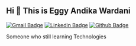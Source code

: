 ## Hi 👋 This is Eggy Andika Wardani
[![Gmail Badge](https://img.shields.io/badge/-eggyandikawardani@gmail.com-c14438?style=flat&logo=Gmail&logoColor=white&link=mailto:eggyandikawardani@gmail.com)](mailto:eggyandikawardani@gmail.com) 
[![Linkedin Badge](https://img.shields.io/badge/-eggywardani-0072b1?style=flat&logo=Linkedin&logoColor=white&link=https://www.linkedin.com/in/eggywardani/)](https://www.linkedin.com/in/eggywardani/) [![Github Badge](https://img.shields.io/badge/-eggywardani-grey?style=flat&logo=github&logoColor=white&link=https://github.com/eggywardani/)](https://www.github.com/eggywardani/) <p align='left'>Someone who still learning Technologies</p>

<!--
## Some of my Github Stats
[![Github stats](https://github-readme-stats.vercel.app/api?username=eggywardani&show_icons=true&include_all_commits=true&theme=algolia)](https://github.com/eggywardani/github-readme-stats)
[![Top Langs](https://github-readme-stats.vercel.app/api/top-langs/?username=eggywardani&layout=compact&theme=algolia)](https://github.com/eggywardani/github-readme-stats)
-->


<!--
**eggywardani/eggywardani** is a ✨ _special_ ✨ repository because its `README.md` (this file) appears on your GitHub profile.

Here are some ideas to get you started:

- 🔭 I’m currently working on ...
- 🌱 I’m currently learning ...
- 👯 I’m looking to collaborate on ...
- 🤔 I’m looking for help with ...
- 💬 Ask me about ...
- 📫 How to reach me: ...
- 😄 Pronouns: ...
- ⚡ Fun fact: ...
-->
